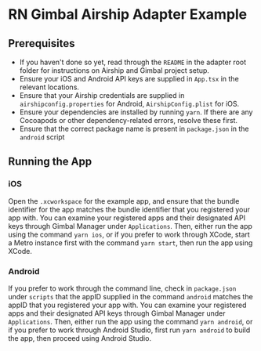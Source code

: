 # RN Gimbal Airship Adapter Example

## Prerequisites
- If you haven't done so yet, read through the `README` in the adapter root folder for instructions on Airship and Gimbal project setup.
- Ensure your iOS and Android API keys are supplied in `App.tsx` in the relevant locations.
- Ensure that your Airship credentials are supplied in `airshipconfig.properties` for Android, `AirshipConfig.plist` for iOS.
- Ensure your dependencies are installed by running `yarn`. If there are any Cocoapods or other dependency-related errors, resolve these first.
- Ensure that the correct package name is present in `package.json` in the `android` script

## Running the App
### iOS
Open the `.xcworkspace` for the example app, and ensure that the bundle identifier for the app matches the bundle identifier that you registered your app with. You can examine your registered apps and their designated API keys through Gimbal Manager under `Applications`. Then, either run the app using the command `yarn ios`, or if you prefer to work through XCode, start a Metro instance first with the command `yarn start`, then run the app using XCode.

### Android
If you prefer to work through the command line, check in `package.json` under `scripts` that the appID supplied in the command `android` matches the appID that you registered your app with. You can examine your registered apps and their designated API keys through Gimbal Manager under `Applications`. Then, either run the app using the command `yarn android`, or if you prefer to work through Android Studio, first run `yarn android` to build the app, then proceed using Android Studio.